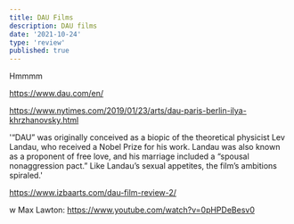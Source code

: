 ```yaml
---
title: DAU Films
description: DAU films
date: '2021-10-24'
type: 'review'
published: true
---
```


Hmmmm

https://www.dau.com/en/

https://www.nytimes.com/2019/01/23/arts/dau-paris-berlin-ilya-khrzhanovsky.html

'“DAU” was originally conceived as a biopic of the theoretical physicist Lev Landau, who received a Nobel Prize for his work. Landau was also known as a proponent of free love, and his marriage included a “spousal nonaggression pact.” Like Landau’s sexual appetites, the film’s ambitions spiraled.'

https://www.izbaarts.com/dau-film-review-2/

w Max Lawton:
https://www.youtube.com/watch?v=0pHPDeBesv0
